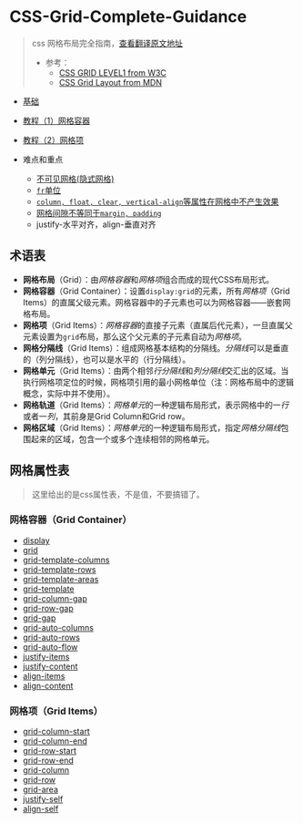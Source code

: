 # CSS-Grid-Complete-Guidance

> css 网格布局完全指南，[查看翻译原文地址](https://css-tricks.com/snippets/css/complete-guide-grid/)
>
> - 参考：
>   - [CSS GRID LEVEL1 from W3C](https://www.w3.org/TR/css-grid-1)
>   - [CSS Grid Layout from MDN](https://developer.mozilla.org/zh-CN/docs/Web/CSS/CSS_Grid_Layout)
 - [基础](https://github.com/Liiked/CSS-Grid-Complete-Guidance/blob/master/%E5%9F%BA%E7%A1%80.md)
- [教程（1）网格容器](https://github.com/Liiked/CSS-Grid-Complete-Guidance/blob/master/教程(1)网格容器.md)

- [教程（2）网格项](https://github.com/Liiked/CSS-Grid-Complete-Guidance/blob/master/教程(2)网格项.md)
- 难点和重点
    - [不可见网格(隐式网格)](https://github.com/Liiked/CSS-Grid-Complete-Guidance/blob/master/%E6%95%99%E7%A8%8B(1)%E7%BD%91%E6%A0%BC%E5%AE%B9%E5%99%A8.md#grid-auto-columns--grid-auto-rows)
    - [`fr`单位](https://github.com/Liiked/CSS-Grid-Complete-Guidance/blob/master/%E6%95%99%E7%A8%8B(1)%E7%BD%91%E6%A0%BC%E5%AE%B9%E5%99%A8.md#grid-template-columns--grid-template-rows)
    - [`column, float, clear, vertical-align`等属性在网格中不产生效果](https://github.com/Liiked/CSS-Grid-Complete-Guidance/blob/master/%E6%95%99%E7%A8%8B(1)%E7%BD%91%E6%A0%BC%E5%AE%B9%E5%99%A8.md#display)
    - [网格间隙不等同于`margin, padding`](https://github.com/Liiked/CSS-Grid-Complete-Guidance/blob/master/%E6%95%99%E7%A8%8B(1)%E7%BD%91%E6%A0%BC%E5%AE%B9%E5%99%A8.md#grid-column-gap--grid-row-gap)
    - justify-水平对齐，align-垂直对齐

## 术语表
- **网格布局**（Grid）：由*网格容器*和*网格项*组合而成的现代CSS布局形式。
- **网格容器**（Grid Container）：设置`display:grid`的元素，所有*网格项*（Grid Items）的直属父级元素。网格容器中的子元素也可以为网格容器——嵌套网格布局。
- **网格项**（Grid Items）：*网格容器*的直接子元素（直属后代元素），一旦直属父元素设置为`grid`布局，那么这个父元素的子元素自动为*网格项*。
- **网格分隔线**（Grid Items）：组成网格基本结构的分隔线。*分隔线*可以是垂直的（列分隔线），也可以是水平的（行分隔线）。
- **网格单元**（Grid Items）：由两个相邻*行分隔线*和*列分隔线*交汇出的区域。当执行网格项定位的时候，网格项引用的最小网格单位（注：网格布局中的逻辑概念，实际中并不使用）。
- **网格轨道**（Grid Items）：*网格单元*的一种逻辑布局形式，表示网格中的一*行*或者一*列*，其前身是Grid Column和Grid row。
- **网格区域**（Grid Items）：*网格单元*的一种逻辑布局形式，指定*网格分隔线*包围起来的区域，包含一个或多个连续相邻的网格单元。

## 网格属性表

> 这里给出的是css属性表，不是值，不要搞错了。
### 网格容器（Grid Container）
- [display](https://github.com/Liiked/CSS-Grid-Complete-Guidance/blob/master/%E6%95%99%E7%A8%8B(1)%E7%BD%91%E6%A0%BC%E5%AE%B9%E5%99%A8.md#display)
- [grid](https://github.com/Liiked/CSS-Grid-Complete-Guidance/blob/master/%E6%95%99%E7%A8%8B(1)%E7%BD%91%E6%A0%BC%E5%AE%B9%E5%99%A8.md#grid)
- [grid-template-columns](https://github.com/Liiked/CSS-Grid-Complete-Guidance/blob/master/%E6%95%99%E7%A8%8B(1)%E7%BD%91%E6%A0%BC%E5%AE%B9%E5%99%A8.md#grid-template-columns--grid-template-rows)
- [grid-template-rows](https://github.com/Liiked/CSS-Grid-Complete-Guidance/blob/master/%E6%95%99%E7%A8%8B(1)%E7%BD%91%E6%A0%BC%E5%AE%B9%E5%99%A8.md#grid-template-columns--grid-template-rows)
- [grid-template-areas](https://github.com/Liiked/CSS-Grid-Complete-Guidance/blob/master/%E6%95%99%E7%A8%8B(1)%E7%BD%91%E6%A0%BC%E5%AE%B9%E5%99%A8.md#grid-template-areas)
- [grid-template](https://github.com/Liiked/CSS-Grid-Complete-Guidance/blob/master/%E6%95%99%E7%A8%8B(1)%E7%BD%91%E6%A0%BC%E5%AE%B9%E5%99%A8.md#grid-template)
- [grid-column-gap](https://github.com/Liiked/CSS-Grid-Complete-Guidance/blob/master/%E6%95%99%E7%A8%8B(1)%E7%BD%91%E6%A0%BC%E5%AE%B9%E5%99%A8.md#grid-column-gap--grid-row-gap)
- [grid-row-gap](https://github.com/Liiked/CSS-Grid-Complete-Guidance/blob/master/%E6%95%99%E7%A8%8B(1)%E7%BD%91%E6%A0%BC%E5%AE%B9%E5%99%A8.md#grid-column-gap--grid-row-gap)
- [grid-gap](https://github.com/Liiked/CSS-Grid-Complete-Guidance/blob/master/%E6%95%99%E7%A8%8B(1)%E7%BD%91%E6%A0%BC%E5%AE%B9%E5%99%A8.md#grid-gap)
- [grid-auto-columns](https://github.com/Liiked/CSS-Grid-Complete-Guidance/blob/master/%E6%95%99%E7%A8%8B(1)%E7%BD%91%E6%A0%BC%E5%AE%B9%E5%99%A8.md#grid-auto-columns--grid-auto-rows)
- [grid-auto-rows](https://github.com/Liiked/CSS-Grid-Complete-Guidance/blob/master/%E6%95%99%E7%A8%8B(1)%E7%BD%91%E6%A0%BC%E5%AE%B9%E5%99%A8.md#grid-auto-columns--grid-auto-rows)
- [grid-auto-flow](https://github.com/Liiked/CSS-Grid-Complete-Guidance/blob/master/%E6%95%99%E7%A8%8B(1)%E7%BD%91%E6%A0%BC%E5%AE%B9%E5%99%A8.md#grid-auto-flow)
- [justify-items](https://github.com/Liiked/CSS-Grid-Complete-Guidance/blob/master/%E6%95%99%E7%A8%8B(1)%E7%BD%91%E6%A0%BC%E5%AE%B9%E5%99%A8.md#justify-items)
- [justify-content](https://github.com/Liiked/CSS-Grid-Complete-Guidance/blob/master/%E6%95%99%E7%A8%8B(1)%E7%BD%91%E6%A0%BC%E5%AE%B9%E5%99%A8.md#justify-content)
- [align-items](https://github.com/Liiked/CSS-Grid-Complete-Guidance/blob/master/%E6%95%99%E7%A8%8B(1)%E7%BD%91%E6%A0%BC%E5%AE%B9%E5%99%A8.md#align-items)
- [align-content](https://github.com/Liiked/CSS-Grid-Complete-Guidance/blob/master/%E6%95%99%E7%A8%8B(1)%E7%BD%91%E6%A0%BC%E5%AE%B9%E5%99%A8.md#align-content)
### 网格项（Grid Items）
- [grid-column-start](https://github.com/Liiked/CSS-Grid-Complete-Guidance/blob/master/%E6%95%99%E7%A8%8B(2)%E7%BD%91%E6%A0%BC%E9%A1%B9.md#grid-column-start--grid-column-end-grid-row-start--grid-row-end)
- [grid-column-end](https://github.com/Liiked/CSS-Grid-Complete-Guidance/blob/master/%E6%95%99%E7%A8%8B(2)%E7%BD%91%E6%A0%BC%E9%A1%B9.md#grid-column-start--grid-column-end-grid-row-start--grid-row-end)
- [grid-row-start](https://github.com/Liiked/CSS-Grid-Complete-Guidance/blob/master/%E6%95%99%E7%A8%8B(2)%E7%BD%91%E6%A0%BC%E9%A1%B9.md#grid-column-start--grid-column-end-grid-row-start--grid-row-end)
- [grid-row-end](https://github.com/Liiked/CSS-Grid-Complete-Guidance/blob/master/%E6%95%99%E7%A8%8B(2)%E7%BD%91%E6%A0%BC%E9%A1%B9.md#grid-column-start--grid-column-end-grid-row-start--grid-row-end)
- [grid-column](https://github.com/Liiked/CSS-Grid-Complete-Guidance/blob/master/%E6%95%99%E7%A8%8B(2)%E7%BD%91%E6%A0%BC%E9%A1%B9.md#grid-column)
- [grid-row](https://github.com/Liiked/CSS-Grid-Complete-Guidance/blob/master/%E6%95%99%E7%A8%8B(2)%E7%BD%91%E6%A0%BC%E9%A1%B9.md#grid-row)
- [grid-area](https://github.com/Liiked/CSS-Grid-Complete-Guidance/blob/master/%E6%95%99%E7%A8%8B(2)%E7%BD%91%E6%A0%BC%E9%A1%B9.md#grid-area)
- [justify-self](https://github.com/Liiked/CSS-Grid-Complete-Guidance/blob/master/%E6%95%99%E7%A8%8B(2)%E7%BD%91%E6%A0%BC%E9%A1%B9.md#justify-self)
- [align-self](https://github.com/Liiked/CSS-Grid-Complete-Guidance/blob/master/%E6%95%99%E7%A8%8B(2)%E7%BD%91%E6%A0%BC%E9%A1%B9.md#align-self)